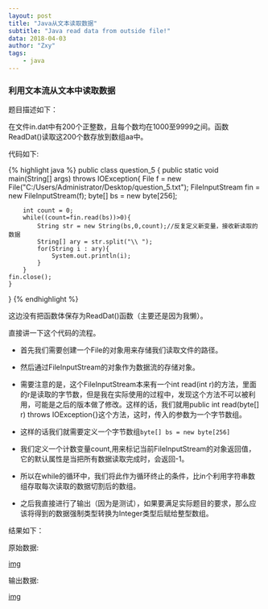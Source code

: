 ```yaml
---
layout: post
title: "Java从文本读取数据"
subtitle: "Java read data from outside file!"
data: 2018-04-03
author: "Zxy"
tags:
    - java
---
```

### 利用文本流从文本中读取数据

题目描述如下：

在文件in.dat中有200个正整数，且每个数均在1000至9999之间。函数ReadDat()读取这200个数存放到数组aa中。

代码如下:

{% highlight java %}
public class question_5 {
	public static void main(String[] args) throws IOException{
		File f = new File("C:/Users/Administrator/Desktop/question_5.txt");
		FileInputStream fin = new FileInputStream(f);
		byte[] bs = new byte[256];
		
		int count = 0;
		while((count=fin.read(bs))>0){
			String str = new String(bs,0,count);//反复定义新变量，接收新读取的数据
			String[] ary = str.split("\\ ");
			for(String i : ary){
				System.out.println(i);
			}
		}
	fin.close();
	}
}
{% endhighlight %}
<br>

这边没有把函数体保存为ReadDat()函数（主要还是因为我懒）。

直接讲一下这个代码的流程。

- 首先我们需要创建一个File的对象用来存储我们读取文件的路径。


- 然后通过FileInputStream的对象作为数据流的存储对象。


- 需要注意的是，这个FileInputStream本来有一个int read(int r)的方法，里面的r是读取的字节数，但是我在实际使用的过程中，发现这个方法不可以被利用，可能是之后的版本做了修改。这样的话，我们就用public int read(byte[] r) throws IOException{}这个方法，这时，传入的参数为一个字节数组。


- 这样的话我们就需要定义一个字节数组`byte[] bs = new byte[256]`


- 我们定义一个计数变量count,用来标记当前FileInputStream的对象返回值，它的默认属性是当把所有数据读取完成时，会返回-1。


- 所以在while的循环中，我们将此作为循环终止的条件，比in个利用字符串数组存取每次读取的数据切割后的数组。


- 之后我直接进行了输出（因为是测试），如果要满足实际题目的要求，那么应该将得到的数据强制类型转换为Integer类型后赋给整型数组。

结果如下：

原始数据:

[img](/assets/question_5.png)

输出数据:

[img](/assets/question_5_1.png)